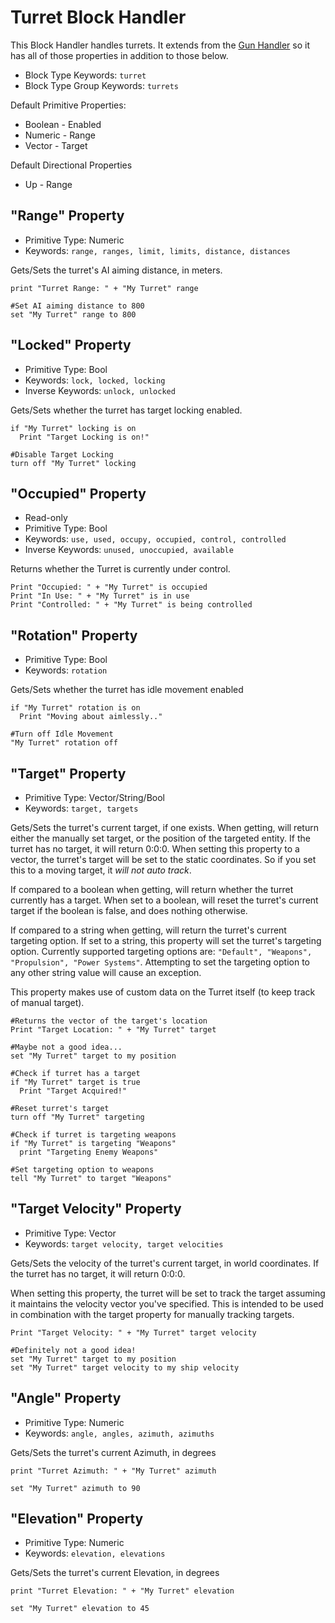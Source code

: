 ﻿# Turret Block Handler

This Block Handler handles turrets.  It extends from the [Gun Handler](https://spaceengineers.merlinofmines.com/EasyCommands/blockHandlers/gun "Gun Handler") so it has all of those properties in addition to those below.

* Block Type Keywords: ```turret```
* Block Type Group Keywords: ```turrets```

Default Primitive Properties:
* Boolean - Enabled
* Numeric - Range
* Vector - Target

Default Directional Properties
* Up - Range

## "Range" Property
* Primitive Type: Numeric
* Keywords: ```range, ranges, limit, limits, distance, distances```

Gets/Sets the turret's AI aiming distance, in meters.

```
print "Turret Range: " + "My Turret" range

#Set AI aiming distance to 800
set "My Turret" range to 800
```

## "Locked" Property
* Primitive Type: Bool
* Keywords: ```lock, locked, locking```
* Inverse Keywords: ```unlock, unlocked```

Gets/Sets whether the turret has target locking enabled.  

```
if "My Turret" locking is on
  Print "Target Locking is on!"

#Disable Target Locking
turn off "My Turret" locking
```

## "Occupied" Property
* Read-only
* Primitive Type: Bool
* Keywords: ```use, used, occupy, occupied, control, controlled```
* Inverse Keywords: ```unused, unoccupied, available```

Returns whether the Turret is currently under control.

```
Print "Occupied: " + "My Turret" is occupied
Print "In Use: " + "My Turret" is in use
Print "Controlled: " + "My Turret" is being controlled
```

## "Rotation" Property
* Primitive Type: Bool
* Keywords: ```rotation```

Gets/Sets whether the turret has idle movement enabled

```
if "My Turret" rotation is on
  Print "Moving about aimlessly.."

#Turn off Idle Movement
"My Turret" rotation off
```

## "Target" Property
* Primitive Type: Vector/String/Bool
* Keywords: ```target, targets```


Gets/Sets the turret's current target, if one exists.  When getting, will return either the manually set target, or the position of the targeted entity.  If the turret has no target, it will return 0:0:0.  When setting this property to a vector, the turret's target will be set to the static coordinates.  So if you set this to a moving target, it *will not auto track*.


If compared to a boolean when getting, will return whether the turret currently has a target.  When set to a boolean, will reset the turret's current target if the boolean is false, and does nothing otherwise.

If compared to a string when getting, will return the turret's current targeting option.  If set to a string, this property will set the turret's targeting option.  Currently supported targeting options are: ```"Default", "Weapons", "Propulsion", "Power Systems"```.  Attempting to set the targeting option to any other string value will cause an exception.


This property makes use of custom data on the Turret itself (to keep track of manual target).

```
#Returns the vector of the target's location
Print "Target Location: " + "My Turret" target

#Maybe not a good idea...
set "My Turret" target to my position

#Check if turret has a target
if "My Turret" target is true
  Print "Target Acquired!"

#Reset turret's target
turn off "My Turret" targeting

#Check if turret is targeting weapons
if "My Turret" is targeting "Weapons"
  print "Targeting Enemy Weapons"

#Set targeting option to weapons
tell "My Turret" to target "Weapons"
```

## "Target Velocity" Property
* Primitive Type: Vector
* Keywords: ```target velocity, target velocities```

Gets/Sets the velocity of the turret's current target, in world coordinates.  If the turret has no target, it will return 0:0:0.

When setting this property, the turret will be set to track the target assuming it maintains the velocity vector you've specified.  This is intended to be used in combination with the target property for manually tracking targets.

```
Print "Target Velocity: " + "My Turret" target velocity

#Definitely not a good idea!
set "My Turret" target to my position
set "My Turret" target velocity to my ship velocity
```

## "Angle" Property
* Primitive Type: Numeric
* Keywords: ```angle, angles, azimuth, azimuths```

Gets/Sets the turret's current Azimuth, in degrees

```
print "Turret Azimuth: " + "My Turret" azimuth

set "My Turret" azimuth to 90
```

## "Elevation" Property
* Primitive Type: Numeric
* Keywords: ```elevation, elevations```

Gets/Sets the turret's current Elevation, in degrees

```
print "Turret Elevation: " + "My Turret" elevation

set "My Turret" elevation to 45
```